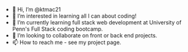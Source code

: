 - 👋 Hi, I’m @ktmac21
- 👀 I’m interested in learning all I can about coding!
- 🌱 I’m currently learning full stack web development at University of Penn's Full Stack coding bootcamp.
- 💞️ I’m looking to collaborate on front or back end projects.
- 📫 How to reach me - see my project page. 

<!---
ktmac21/ktmac21 is a ✨ special ✨ repository because its `README.md` (this file) appears on your GitHub profile.
You can click the Preview link to take a look at your changes.
--->
